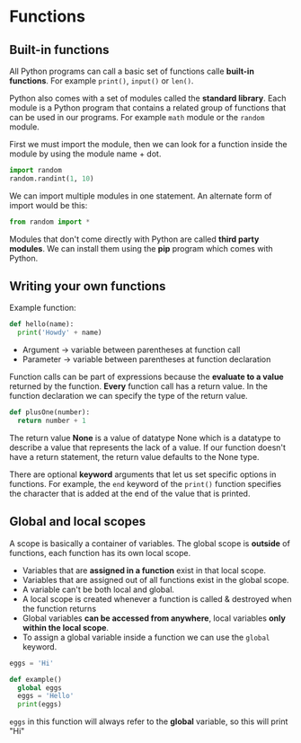 # Functions

## Built-in functions

All Python programs can call a basic set of functions calle **built-in functions**. For example ```print()```, ```input()``` or ```len()```.

Python also comes with a set of modules called the **standard library**. Each module is a Python program that contains a related group of functions that can be used in our programs. For example ```math``` module or the ```random``` module.

First we must import the module, then we can look for a function inside the module by using the module name + dot.

```python
import random 
random.randint(1, 10)
```

We can import multiple modules in one statement. An alternate form of import would be this:

```python
from random import *
```

Modules that don't come directly with Python are called **third party modules**. We can install them using the **pip** program which comes with Python.

## Writing your own functions

Example function:

```python
def hello(name):
  print('Howdy' + name)
```

* Argument -> variable between parentheses at function call
* Parameter -> variable between parentheses at function declaration

Function calls can be part of expressions because the **evaluate to a value** returned by the function. **Every** function call has a return value. In the function declaration we can specify the type of the return value.

```python
def plusOne(number):
  return number + 1
```

The return value **None** is a value of datatype None which is a datatype to describe a value that represents the lack of a value. If our function doesn't have a return statement, the return value defaults to the None type.

There are optional **keyword** arguments that let us set specific options in functions. For example, the ```end``` keyword of the ```print()``` function specifies the character that is added at the end of the value that is printed.

## Global and local scopes

A scope is basically a container of variables. The global scope is **outside** of functions, each function has its own local scope.

* Variables that are **assigned in a function** exist in that local scope. 
* Variables that are assigned out of all functions exist in the global scope.
* A variable can't be both local and global.
* A local scope is created whenever a function is called & destroyed when the function returns
* Global variables **can be accessed from anywhere**, local variables **only within the local scope**.
* To assign a global variable inside a function we can use the ```global```  keyword.

```python 
eggs = 'Hi'

def example()
  global eggs
  eggs = 'Hello'
  print(eggs)
```

```eggs``` in this function will always refer to the **global** variable, so this will print "Hi"